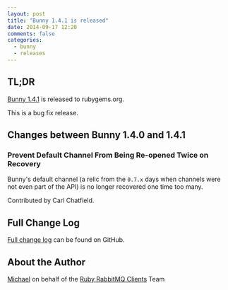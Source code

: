 ```yaml
---
layout: post
title: "Bunny 1.4.1 is released"
date: 2014-09-17 12:20
comments: false
categories:
  - bunny
  - releases
---
```


## TL;DR

[Bunny 1.4.1](https://rubygems.org/gems/bunny/versions/1.4.1) is released to rubygems.org.

This is a bug fix release.


## Changes between Bunny 1.4.0 and 1.4.1

### Prevent Default Channel From Being Re-opened Twice on Recovery

Bunny's default channel (a relic from the `0.7.x` days when channels were not
even part of the API) is no longer recovered one time too many.

Contributed by Carl Chatfield.



## Full Change Log

[Full change log](https://github.com/ruby-amqp/bunny/blob/1.4.x-stable/ChangeLog.md) can be found on GitHub.


## About the Author

[Michael](http://twitter.com/michaelklishin) on behalf of the [Ruby RabbitMQ Clients](http://github.com/ruby-amqp) Team

